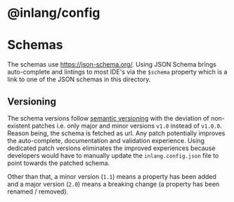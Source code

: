 # @inlang/config

# Schemas

The schemas use https://json-schema.org/. Using JSON Schema brings auto-complete and lintings to most IDE's via the
`$schema` property which is a link to one of the JSON schemas in this directory.

## Versioning

The schema versions follow [semantic versioning](https://semver.org/) with the deviation of non-existent patches
i.e. only major and minor versions `v1.0` instead of `v1.0.0`. Reason being, the schema is fetched as url. Any
patch potentially improves the auto-complete, documentation and validation experience. Using dedicated
patch versions eliminates the improved experiences because developers would have to manually update the `inlang.config.json`
file to point towards the patched schema.

Other than that, a minor version (`1.1`) means a property has been added and a major version (`2.0`) means
a breaking change (a property has been renamed / removed).
